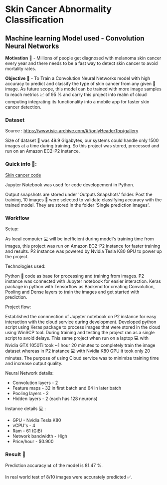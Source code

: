 # Skin Cancer Abnormality Classification 
## Machine learning Model used - Convolution Neural Networks

<b>Motivation</b> :thought_balloon: - Millions of people get diagnosed with melanoma skin cancer every year and there needs to be a fast way to detect skin cancer to avoid mortality rates. 

<b>Objective</b> :dart: - To Train a Convolution Neural Networks model with high accuracy to predict and classify the type of skin cancer from any given :file_folder: image. As future scope, this model can be trained with more image samples to reach metrics :chart_with_upwards_trend: of 95 % and carry this project into realm of cloud computing integrating its functionality into a mobile app for faster skin cancer detection.

### Dataset 
Source : https://www.isic-archive.com/#!/onlyHeaderTop/gallery

Size of dataset :file_folder: was 49.9 Gigabytes, our systems could handle only 1500 images at a time during training.
So this project was stored, processed and run on an Amazon EC2-P2 instance. 

### Quick info :link::
[Skin cancer code](https://github.com/yuvaraja402/Skin-Cancer-Convolution-Neural-Networks/blob/master/Skin_cancer_CNN_notebook.ipynb)

Jupyter Notebook was used for code developement in Python.

Output snapshots are stored under 'Outputs Snapshots' folder.
Post the training, 10 images :file_folder: were selected to validate classifying accuracy with the trained model. They are stored in the folder 'Single prediction images'.

### Workflow
Setup:

As local computer :computer: will be inefficient during model's training time from images, this project was run on Amazon EC2-P2 instance for faster training and results.
P2 instance was powered by Nvidia Tesla K80 GPU to power up the project. 

Technologies used:

Python :snake: code as base for processing and training from images.
P2 instance was connected with Jupyter notebook for easier interaction.
Keras package in python with Tensorflow as Backend for creating Convolution, Pooling and Dense layers to train the images and get started with prediction.

Project flow:

Established the connnection of Jupyter notebook on P2 instance for easy interaction with the cloud service during development. Developed python script using Keras package to process images that were stored in the cloud using WinSCP tool. During training and testing the project ran as a single script to avoid delays. This same project when run on a laptop :computer: with Nvidia GTX 1050Ti took ~1 hour 20 minutes to completely train the image dataset whereas in P2 instance :computer: with Nvidia K80 GPU it took only 20 minutes. The purpose of using Cloud service was to minimize training time and increase output quality.

Neural Network details:

* Convolution layers - 2
* Feature maps - 32 in first batch and 64 in later batch 
* Pooling layers - 2
* Hidden layers - 2 (each has 128 neurons)


Instance details :computer: :

* GPU - Nvidia Tesla K80
* vCPU's - 4
* Ram - 61 (GiB)
* Network bandwidth - High
* Price/hour - $0.900

### Result :tada:
Prediction accuracy :bar_chart: of the model is 81.47 %.

In real world test of 8/10 images were accurately predicted :white_check_mark:.

